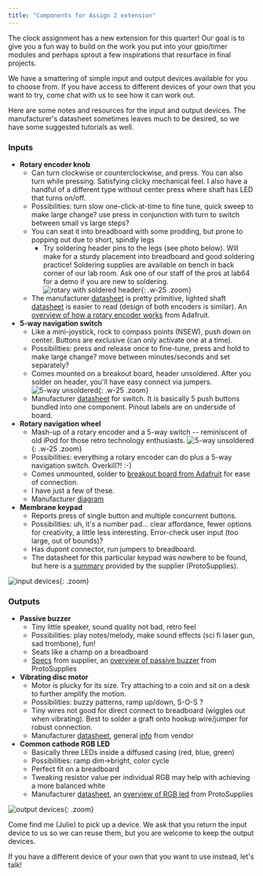 ```yaml
---
title: "Components for Assign 2 extension"
---
```


The clock assignment has a new extension for this quarter! Our goal is to give you a fun way to build on the work you put into your gpio/timer modules and perhaps
sprout a few inspirations that resurface in final projects.

We have a smattering of simple input and output devices available for you to choose from. If you have access to different devices of your own that you want to try, come chat with us to see how it can work out.

Here are some notes and resources for the input and output devices.  The manufacturer's datasheet sometimes leaves much to be desired, so we have some suggested tutorials as well.


### Inputs
- __Rotary encoder knob__
    - Can turn clockwise or counterclockwise, and press. You can also turn while pressing. Satisfying clicky mechanical feel. I also have a handful of a different type without center press where shaft has LED that turns on/off.
    - Possibilities: turn slow one-click-at-time to fine tune, quick sweep to make large change? use press in conjunction with turn to switch between small vs large steps?
    - You can seat it into breadboard with some prodding, but prone to popping out due to short, spindly legs
        - Try soldering header pins to the legs (see photo below). Will make for a sturdy placement into breadboard and good soldering practice! Soldering supplies are available on bench in back corner of our lab room. Ask one of our staff of the pros at lab64 for a demo if you are new to soldering.
        ![rotary with soldered header](../images/rotary_with_header.jpg){: .w-25 .zoom}
    - The manufacturer [datasheet](../datasheets/EC11.pdf) is pretty primitive, lighted shaft [datasheet](../datasheets/LightedPEL12S.pdf) is easier to read (design of both encoders is similar). An [overview of how a rotary encoder works](https://learn.adafruit.com/rotary-encoder/overview) from Adafruit.
- __5-way navigation switch__
    - Like a mini-joystick, rock to compass points (NSEW), push down on center. Buttons are exclusive (can only activate one at a time).
    - Possibilities: press and release once to fine-tune, press and hold to make large change? move between minutes/seconds and set separately?
    - Comes mounted on a breakout board, header unsoldered. After you solder on header, you'll have easy connect via jumpers.
         ![5-way unsoldered](../images/5way_unsoldered.jpg){: .w-25 .zoom}
    - Manufacturer [datasheet](../datasheets/SKQUCAA010-ALPS.pdf) for switch. It is basically 5 push buttons bundled into one component. Pinout labels are on underside of board.
- __Rotary navigation wheel__
    - Mash-up of a rotary encoder and a 5-way switch -- reminiscent of old iPod for those retro technology enthusiasts.
        ![5-way unsoldered](../images/rotary_wheel.jpg){: .w-25 .zoom}
    - Possibilities: everything a rotary encoder can do plus a 5-way navigation switch. Overkill?! :-)
    - Comes unmounted, solder to [breakout board from Adafruit](https://www.adafruit.com/product/5221) for ease of connection.
    - I have just a few of these.
    - Manufacturer [diagram](../datasheets/ANO+Encoder.jpg)
- __Membrane keypad__
    - Reports press of single button and multiple concurrent buttons.
    - Possibilities: uh, it's a number pad... clear affordance, fewer options for creativity, a little less interesting. Error-check user input (too large, out of bounds)?
    - Has dupont connector, run jumpers to breadboard.
    - The datasheet for this particular keypad was nowhere to be found, but here is a [summary](https://protosupplies.com/product/membrane-keypad-4x3-matrix/) provided by the supplier (ProtoSupplies).

![input devices](../images/ext_input.jpeg){: .zoom}

### Outputs

- __Passive buzzer__
    - Tiny little speaker, sound quality not bad, retro feel
    - Possibilities: play notes/melody, make sound effects (sci fi laser gun, sad trombone), fun!
    - Seats like a champ on a breadboard
    - [Specs](https://www.amazon.com/dp/B07GBTJP9F) from supplier, an [overview of passive buzzer](https://protosupplies.com/product/passive-buzzer-5v-module/) from ProtoSupplies
- __Vibrating disc motor__
    - Motor is plucky for its size. Try attaching to a coin and sit on a desk to further amplify the motion.
    - Possibilities: buzzy patterns, ramp up/down, S-O-S ?
    - Tiny wires not good for direct connect to breadboard (wiggles out when vibrating). Best to solder a graft onto hookup wire/jumper for robust connection.
    - Manufacturer [datasheet](../datasheets/P1012.pdf), general [info](https://www.adafruit.com/product/1201) from vendor
- __Common cathode RGB LED__
    - Basically three LEDs inside a diffused casing (red, blue, green)
    - Possibilities: ramp dim->bright, color cycle
    - Perfect fit on a breadboard
    - Tweaking resistor value per individual RGB may help with achieving a more balanced white
    - Manufacturer [datasheet](../datasheets/YSL-R1047CR4G3BW-F8.pdf), an [overview of RGB led](https://protosupplies.com/product/led-rgb-5mm-clear-cc/) from ProtoSupplies

![output devices](../images/ext_output.jpeg){: .zoom}

Come find me (Julie) to pick up a device. We ask that you return the input device to us so we can reuse them, but you are welcome to keep the output devices.

If you have a different device of your own that you want to use instead, let's talk!
